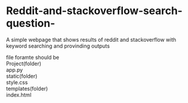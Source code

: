 # Reddit-and-stackoverflow-search-question-
A simple webpage that shows results of reddit and stackoverflow with keyword searching and provinding outputs



file foramte should be                                                                                                         
Project(folder)                                                                                                                
                  app.py                                                                                                                  
     static(folder)                                                                                                                 
                  style.css                                                                                                               
     templates(folder)                                                                                                              
       index.html
